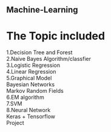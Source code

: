 ## Machine-Learning
# The Topic included  
1.Decision Tree and Forest  
2.Naive Bayes Algorithm/classfier  
3.Logistic Regression  
4.Linear Regression  
5.Graphical Model  
  Bayesian Networks  
  Markov Random Fields  
6.EM algorithm  
7.SVM  
8.Neural Network  
  Keras + Tensorflow  
  Project  
